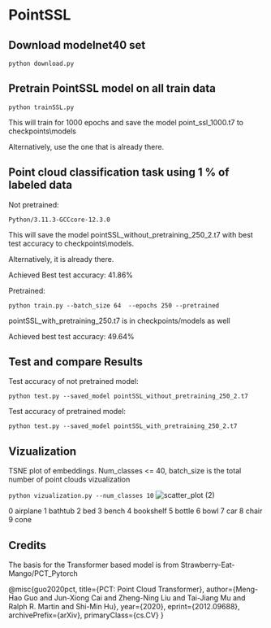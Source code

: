# PointSSL

## Download modelnet40 set

`python download.py`

## Pretrain PointSSL model on all train data

`python trainSSL.py`

This will train for 1000 epochs and save the model point_ssl_1000.t7 to checkpoints\models

Alternatively, use the one that is already there.


## Point cloud classification task using 1 % of labeled data

Not pretrained:

`Python/3.11.3-GCCcore-12.3.0`

This will save the model pointSSL_without_pretraining_250_2.t7 with best test accuracy to checkpoints\models.

Alternatively, it is already there. 

Achieved Best test accuracy: 41.86%

Pretrained:

`python train.py --batch_size 64  --epochs 250 --pretrained`

pointSSL_with_pretraining_250.t7 is in checkpoints/models as well

Achieved best test accuracy: 49.64%

## Test and compare Results

Test accuracy of not pretrained model:

`python test.py --saved_model pointSSL_without_pretraining_250_2.t7`

Test accuracy of pretrained model:

`python test.py --saved_model pointSSL_with_pretraining_250_2.t7`

## Vizualization

TSNE plot of embeddings. Num_classes <= 40, batch_size is the total number of point clouds vizualization

`python vizualization.py --num_classes 10`
![scatter_plot (2)](https://github.com/KatjaSi/PointSSL/assets/69903665/433cb2fb-e5a3-4057-8569-d036552d96f9)

0 airplane
1 bathtub
2 bed
3 bench
4 bookshelf
5 bottle
6 bowl
7 car
8 chair
9 cone

## Credits

The basis for the Transformer based model is from Strawberry-Eat-Mango/PCT_Pytorch

@misc{guo2020pct,
      title={PCT: Point Cloud Transformer}, 
      author={Meng-Hao Guo and Jun-Xiong Cai and Zheng-Ning Liu and Tai-Jiang Mu and Ralph R. Martin and Shi-Min Hu},
      year={2020},
      eprint={2012.09688},
      archivePrefix={arXiv},
      primaryClass={cs.CV}
}
